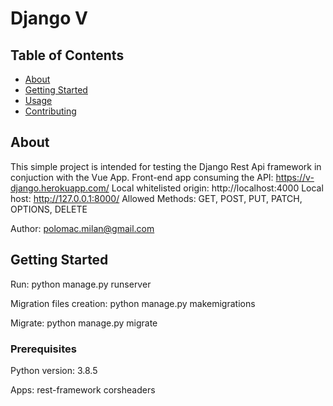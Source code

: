 # Django V

## Table of Contents

- [About](#about)
- [Getting Started](#getting_started)
- [Usage](#usage)
- [Contributing](#contributing)

## About <a name = "about"></a>

This simple project is intended for testing the Django Rest Api framework in conjuction with the Vue App.
Front-end app consuming the API: https://v-django.herokuapp.com/
Local whitelisted origin: http://localhost:4000
Local host: http://127.0.0.1:8000/
Allowed Methods: GET, POST, PUT, PATCH, OPTIONS, DELETE

Author: polomac.milan@gmail.com

## Getting Started <a name = "getting_started"></a>

Run: python manage.py runserver

Migration files creation: python manage.py makemigrations

Migrate: python manage.py migrate

### Prerequisites

Python version: 3.8.5

Apps:
  rest-framework
  corsheaders

